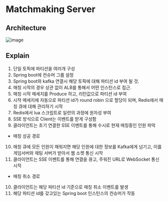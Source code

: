 # Matchmaking Server

## Architecture

![image](https://github.com/user-attachments/assets/6c6dd49e-553b-4fdf-a6f2-3718318040d5)

## Explain

1. 단일 토픽에 파티션을 여러개 구성
2. Spring boot에 컨슈머 그룹 설정
3. Spring boot와 kafka 연결시 해당 토픽에 대해 파티션 id 부여 될 것.
4. 매칭 시작의 경우 상관 없이 ALB를 통해서 어떤 인스턴스로 접근.
5. 매칭 시작 메세지를 Produce 하고, 리턴값으로 파티션 id 부여
6. 시작 메세지에 자동으로 파티션 id가 round robin 으로 할당이 되며, Redis에서 매칭 큐에 대해 관리하기 시작
7. Redis에서 lua 스크립트로 일련의 과정에 원자성 부여
8. SSE 방식으로 Client는 이벤트를 받게 구성함
9. 클라이언트는 초기 연결한 SSE 이벤트를 통해 수시로 현재 매칭중인 인원 파악

- 매칭 성공 경로
10. 매칭 큐에 모든 인원이 채워지면 해당 인원에 대한 정보를 Kafka에게 넘기고, 이를 게임서버와 채팅 서버가 받아서 웹 소켓 통신 시작
11. 클라이언트는 SSE 이벤트를 통해 연결을 끊고, 주워진 URL로 WebSocket 통신 시작

- 매칭 취소 경로 
10. 클라이언트는 해당 파티션 id 기준으로 매칭 취소 이벤트를 발생
11. 해당 파티션 id를 갖고있는 Spring boot 인스턴스의 컨슈머가 작동
